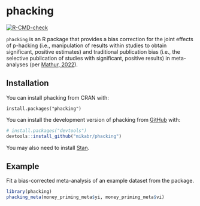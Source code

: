 # phacking

<!-- badges: start -->
[![R-CMD-check](https://github.com/mikabr/phacking/workflows/R-CMD-check/badge.svg)](https://github.com/mikabr/phacking/actions)
<!-- badges: end -->
  
`phacking` is an R package that provides a bias correction for the joint effects of p-hacking (i.e., manipulation of results within studies to obtain significant, positive estimates) and traditional publication bias (i.e., the selective publication of studies with significant, positive results) in meta-analyses (per [Mathur, 2022](https://osf.io/ezjsx/)).

## Installation

You can install phacking from CRAN with:
```
install.packages("phacking")
```

You can install the development version of phacking from [GitHub](https://github.com/) with:
``` r
# install.packages("devtools")
devtools::install_github("mikabr/phacking")
```

You may also need to install [Stan](https://github.com/stan-dev/rstan/wiki/RStan-Getting-Started).

## Example

Fit a bias-corrected meta-analysis of an example dataset from the package.

``` r
library(phacking)
phacking_meta(money_priming_meta$yi, money_priming_meta$vi)
```
